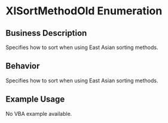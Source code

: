 # XlSortMethodOld Enumeration

## Business Description
Specifies how to sort when using East Asian sorting methods.

## Behavior
Specifies how to sort when using East Asian sorting methods.

## Example Usage
No VBA example available.